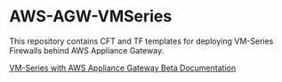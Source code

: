 # AWS-AGW-VMSeries

This repository contains CFT and TF templates for deploying VM-Series Firewalls behind AWS Appliance Gateway.

[VM-Series with AWS Appliance Gateway Beta Documentation](https://github.com/PaloAltoNetworks/AWS-AGW-VMSeries/raw/main/vm-series-aws-agw.pdf)
